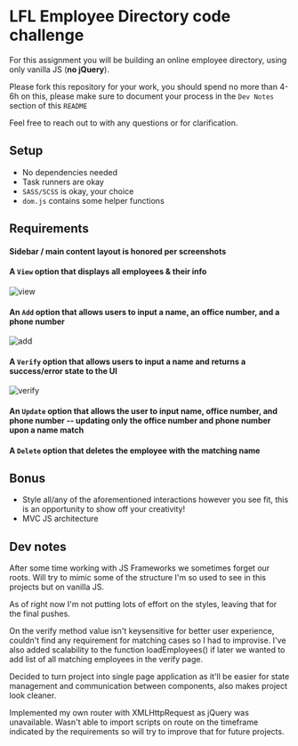 # LFL Employee Directory code challenge

For this assignment you will be building an online employee directory, using only vanilla JS (**no jQuery**).

Please fork this repository for your work, you should spend no more than 4-6h on this, please make sure to document your process in the `Dev Notes` section of this `README`

Feel free to reach out to with any questions or for clarification.

## Setup
- No dependencies needed
- Task runners are okay
- `SASS/SCSS` is okay, your choice
- `dom.js` contains some helper functions

## Requirements
#### Sidebar / main content layout is honored per screenshots

#### A `View` option that displays all employees & their info

![view](images/print.png)

#### An `Add` option that allows users to input a name, an office number, and a phone number

![add](images/add.png)

#### A `Verify` option that allows users to input a name and returns a success/error state to the UI

![verify](images/verify.png)

#### An `Update` option that allows the user to input name, office number, and phone number -- updating only the office number and phone number upon a name match

#### A `Delete` option that deletes the employee with the matching name

## Bonus
- Style all/any of the aforementioned interactions however you see fit, this is an opportunity to show off your creativity!
- MVC JS architecture

## Dev notes
After some time working with JS Frameworks we sometimes forget our roots. Will try to mimic some of the structure I'm so used to see in this projects but on vanilla JS.

As of right now I'm not putting lots of effort on the styles, leaving that for the final pushes.

On the verify method value isn't keysensitive for better user experience, couldn't find any requirement for matching cases so I had to improvise. I've also added scalability to the function loadEmployees() if later we wanted to add list of all matching employees in the verify page.

Decided to turn project into single page application as it'll be easier for state management and communication between components, also makes project look cleaner.

Implemented my own router with XMLHttpRequest as jQuery was unavailable. Wasn't able to import scripts on route on the timeframe indicated by the requirements so will try to improve that for future projects.